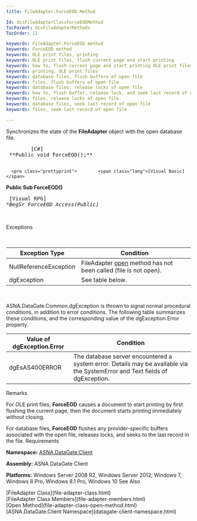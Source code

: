 ```yaml
---
title: FileAdapter.ForceEOD Method

Id: dcsFileAdapterClassForceEODMethod
TocParent: dcsFileAdapterMethods
TocOrder: 11

keywords: FileAdapter.ForceEOD method
keywords: ForceEOD method
keywords: OLE print files, printing
keywords: OLE print files, flush current page and start printing
keywords: how to, flush current page and start printing OLE print files
keywords: printing, OLE print files
keywords: database files, flush buffers of open file
keywords: files, flush buffers of open file
keywords: database files, release locks of open file
keywords: how to, flush buffer, release lock, and seek last record of open file
keywords: files, release locks of open file
keywords: database files, seek last record of open file
keywords: files, seek last record of open file

---
```


Synchronizes the state of the <span> **FileAdapter** </span> object with the open database file.
<pre class="prettyprint">        <span class="lang">[C#]</span>
 **Public void ForceEOD();** 
      </pre>
      <pre class="prettyprint">        <span class="lang">[Visual Basic] </span>
 **Public Sub ForceEOD()** 
      </pre>
      <pre class="prettyprint">
        <span class="lang">[Visual RPG]</span>
 **BegSr ForceEOD Access(*Public)** 
      </pre>
      <br />

Exceptions

<br />



| Exception Type | Condition |
| ---- | ---- |
| NullReferenceException | FileAdapter [open](file-adapter-class-open-method.html) method has not been called (file is not open). |
| dgException | See table below. |



<br />

ASNA.DataGate.Common.dgException is thrown to signal normal procedural conditions, in addition to error conditions. The following table summarizes these conditions, and the corresponding value of the dgException.Error property.
<br />



| Value of dgException.Error | Condition |
| ---- | ---- |
| dgEsAS400ERROR | The database server encountered a system error. Details may be available via the SystemError and Text fields of dgException. |



Remarks

For OLE print files, **ForceEOD** causes a document to start printing by first flushing the current page, then the document starts printing immediately without closing.

For database files, **ForceEOD** flushes any provider-specific buffers associated with the open file, releases locks, and seeks to the last record in the file.
Requirements

**Namespace:** [ASNA.DataGate.Client](datagate-client-namespace.html) 

**Assembly:** ASNA DataGate Client

**Platforms:** Windows Server 2008 R2, Windows Server 2012, Windows 7, Windows 8 Pro, Windows 8.1 Pro, Windows 10
See Also

<dl />
      [FileAdapter Class](file-adapter-class.html)
      <br />
      [FileAdapter Class Members](file-adapter-members.html)
      <br />
      [Open Method](file-adapter-class-open-method.html)
      <br />
      [ASNA.DataGate.Client Namespace](datagate-client-namespace.html)

